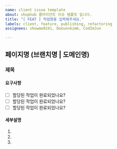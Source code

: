```yaml
---
name: client issue template
about: shophub 클라이언트 이슈 템플릿 입니다.
title: "[ FEAT ] 작업명을 입력해주세요."
labels: client, feature, publishing, refactoring
assignees: showme0241, Doeunnkimm, CodImJun

---
```


## 페이지명 (브랜치명 | 도메인명)

### 제목
#### 요구사항
  - [ ] 할당된 작업이 완료되었나요?
  - [ ] 할당된 작업이 완료되었나요?
  - [ ] 할당된 작업이 완료되었나요?

#### 세부설명
  1. 
  2. 
  3.
